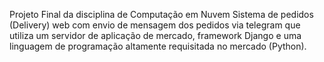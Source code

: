 Projeto Final da disciplina de Computação em Nuvem
Sistema de pedidos (Delivery) web com envio de mensagem dos pedidos via telegram que utiliza um servidor de aplicação de mercado, framework Django e uma
linguagem de programação altamente requisitada no mercado (Python).
